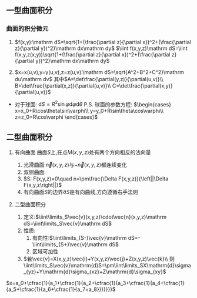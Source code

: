 ## 一型曲面积分

### 曲面的积分微元

1. $f(x,y):\mathrm dS=\sqrt{1+(\frac{\partial z}{\partial x})^2+(\frac{\partial z}{\partial y})^2}\mathrm dx\mathrm dy$
   $\iint f(x,y,z)\mathrm dS=\iint f(x,y,z(x,y))\sqrt{1+(\frac{\partial z}{\partial x})^2+(\frac{\partial z}{\partial y})^2}\mathrm dx\mathrm dy$

2. $x=x(u,v),y=y(u,v),z=z(u,v):\mathrm dS=\sqrt{A^2+B^2+C^2}\mathrm du\mathrm dv$
   其中$A=\det\frac{\partial(y,z)}{\partial(u,v)}\\
   B=\det\frac{\partial(x,z)}{\partial(u,v)}\\
   C=\det\frac{\partial(x,y)}{\partial(u,v)}$

* 对于球面: $\mathrm dS=R^2\sin\varphi\mathrm d\varphi\mathrm d\theta$
  P.S. 球面的参数方程: $\begin{cases}
  x=x_0+R\cos\theta\sin\varphi\\
  y=y_0+R\sin\theta\cos\varphi\\
  z=z_0+R\cos\varphi
  \end{cases}$

## 二型曲面积分

1. 有向曲面
   曲面$S$上,在点$M(x,y,z)$处有两个方向相反的法向量
   1. 光滑曲面:$\vec{n}(x,y,z)$与$-\vec{n}(x,y,z)$都连续变化
   2. 双侧曲面:
   3. $S: F(x,y,z)=0\quad n=\pm\frac{\Delta F(x,y,z)}{\left||\Delta F(x,y,z\right||}$
   4. 有向曲面$S$的边界$\partial S$是有向曲线,方向遵循右手法则

2. 二型曲面积分
   1. 定义:$\iint\limits_S\vec{v}(x,y,z)\cdot\vec{n}(x,y,z)\mathrm dS=\iint\limits_S\vec{v}\mathrm dS$
   2. 性质:
      1. 有向性:$\iint\limits_{S-}\vec{v}\mathrm dS=-\iint\limits_{S+}\vec{v}\mathrm dS$
      2. 区域可加性
   3. $若\vec{v}=X(x,y,z)\vec{i}+Y(x,y,z)\vec{j}+Z(x,y,z)\vec{k}\\
      则\iint\limits_S\vec{v}\mathrm{d}S=\pm\iint\limits_SX\mathrm{d}\sigma_{yz}+Y\mathrm{d}\sigma_{xz}+Z\mathrm{d}\sigma_{xy}$

$x=a_0+\cfrac{1}{a_1+\cfrac{1}{a_2+\cfrac{1}{a_3+\cfrac{1}{a_4+\cfrac{1}{a_5+\cfrac{1}{a_6+\cfrac{1}{a_7+a_8}}}}}}}$

